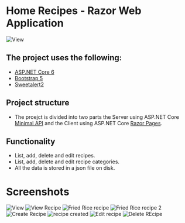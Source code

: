 # **Home Recipes - Razor Web Application**
![View](https://user-images.githubusercontent.com/15571269/181650870-8d396d7c-5f5d-4a25-b7cf-5dc269bd614e.png)

## The project uses the following:
- [ASP.NET Core 6](https://docs.microsoft.com/en-us/aspnet/core/release-notes/aspnetcore-6.0?view=aspnetcore-6.0)
- [Bootstrap 5](https://getbootstrap.com/docs/5.0/getting-started/introduction/)
- [Sweetalert2](https://sweetalert2.github.io/#examples)

## Project structure
- The proejct is divided into two parts the Server using ASP.NET Core [Minimal API](https://docs.microsoft.com/en-us/aspnet/core/fundamentals/minimal-apis?view=aspnetcore-6.0) and the Client using ASP.NET Core [Razor Pages](https://docs.microsoft.com/en-us/aspnet/core/razor-pages/?view=aspnetcore-6.0&tabs=visual-studio).

## Functionality
* List, add, delete and edit recipes.
* List, add, delete and edit recipe categories.
* All the data is stored in a json file on disk.

# Screenshots
![View](https://user-images.githubusercontent.com/15571269/181650870-8d396d7c-5f5d-4a25-b7cf-5dc269bd614e.png)
![View Recipe](https://user-images.githubusercontent.com/15571269/181650896-b2e741a2-2905-450b-9fcf-cddcf0bcc9aa.png)
![Fried Rice recipe](https://user-images.githubusercontent.com/15571269/181650912-54daccbd-c9e4-4110-8fae-b3f772a22348.png)
![Fried Rice recipe 2](https://user-images.githubusercontent.com/15571269/181650922-1b42e483-15af-471c-8141-542c8b8e2919.png)
![Create Recipe](https://user-images.githubusercontent.com/15571269/181650937-1bed4916-2ff8-43a7-81c7-4ffb9db2e61d.png)
![recipe created](https://user-images.githubusercontent.com/15571269/181650949-dbcf115e-7730-4661-8d49-17c3433ac6a6.png)
![Edit recipe](https://user-images.githubusercontent.com/15571269/181650965-ec81e95b-9188-4034-9364-ef63521069d7.png)
![Delete REcipe](https://user-images.githubusercontent.com/15571269/181650985-d92151b3-a6b3-4b0e-a5db-0ab5c0413905.png)
